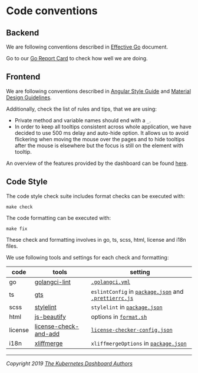 # Code conventions

## Backend

We are following conventions described in [Effective Go](https://golang.org/doc/effective_go.html) document.

Go to our [Go Report Card](https://goreportcard.com/report/github.com/kubernetes/dashboard) to check how well we are doing.

## Frontend

We are following conventions described in [Angular Style Guide](https://angular.io/guide/styleguide) and [Material Design Guidelines](https://material.io/guidelines/).

Additionally, check the list of rules and tips, that we are using:

* Private method and variable names should end with a `_`.
* In order to keep all tooltips consistent across whole application, we have decided to use 500 ms delay and auto-hide option. It allows us to avoid flickering when moving the mouse over the pages and to hide tooltips after the mouse is elsewhere but the focus is still on the element with tooltip.

An overview of the features provided by the dashboard can be found [here](https://kubernetes.io/docs/tasks/access-application-cluster/web-ui-dashboard).

## Code Style

The code style check suite includes format checks can be executed with:

```shell
make check
```

The code formatting can be executed with:

```shell
make fix
```

These check and formatting involves in go, ts, scss, html, license and i18n files.

We use following tools and settings for each check and formatting:

| code    | tools                                                                    | setting |
|---------|--------------------------------------------------------------------------|---------|
| go      | [golangci-lint](https://github.com/golangci/golangci-lint)               | [`.golangci.yml`](../../.golangci.yml) |
| ts      | [gts](https://github.com/google/gts)                                     | `eslintConfig` in [`package.json`](../../package.json) and [`.prettierrc.js`](../../.prettierrc.js) |
| scss    | [stylelint](https://github.com/stylelint/stylelint)                      | `stylelint` in [`package.json`](../../package.json) |
| html    | [js-beautify](https://github.com/beautify-web/js-beautify)               | options in [`format.sh`](../../aio/scripts/format.sh) |
| license | [license-check-and-add](https://github.com/awjh/license-check-and-add)   | [`license-checker-config.json`](../../license-checker-config.json)
| i18n    | [xliffmerge](https://github.com/martinroob/ngx-i18nsupport)              | `xliffmergeOptions` in [`package.json`](../../package.json) |

----
_Copyright 2019 [The Kubernetes Dashboard Authors](https://github.com/kubernetes/dashboard/graphs/contributors)_

